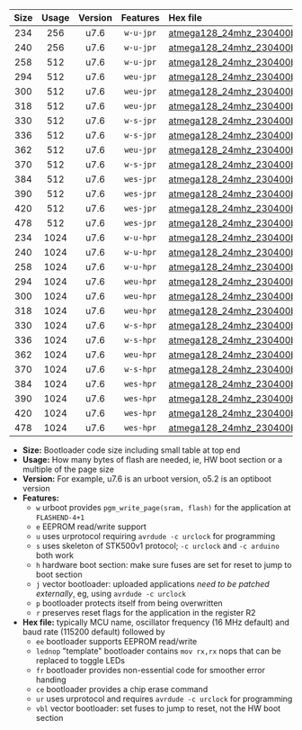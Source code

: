 |Size|Usage|Version|Features|Hex file|
|:-:|:-:|:-:|:-:|:--|
|234|256|u7.6|`w-u-jpr`|[atmega128_24mhz_230400bps_ur_vbl.hex](https://raw.githubusercontent.com/stefanrueger/urboot/main/bootloaders/atmega128/fcpu_24mhz/230400_bps/atmega128_24mhz_230400bps_ur_vbl.hex)|
|240|256|u7.6|`w-u-jpr`|[atmega128_24mhz_230400bps_lednop_ur_vbl.hex](https://raw.githubusercontent.com/stefanrueger/urboot/main/bootloaders/atmega128/fcpu_24mhz/230400_bps/atmega128_24mhz_230400bps_lednop_ur_vbl.hex)|
|258|512|u7.6|`w-u-jpr`|[atmega128_24mhz_230400bps_lednop_fr_ur_vbl.hex](https://raw.githubusercontent.com/stefanrueger/urboot/main/bootloaders/atmega128/fcpu_24mhz/230400_bps/atmega128_24mhz_230400bps_lednop_fr_ur_vbl.hex)|
|294|512|u7.6|`weu-jpr`|[atmega128_24mhz_230400bps_ee_ur_vbl.hex](https://raw.githubusercontent.com/stefanrueger/urboot/main/bootloaders/atmega128/fcpu_24mhz/230400_bps/atmega128_24mhz_230400bps_ee_ur_vbl.hex)|
|300|512|u7.6|`weu-jpr`|[atmega128_24mhz_230400bps_ee_lednop_ur_vbl.hex](https://raw.githubusercontent.com/stefanrueger/urboot/main/bootloaders/atmega128/fcpu_24mhz/230400_bps/atmega128_24mhz_230400bps_ee_lednop_ur_vbl.hex)|
|318|512|u7.6|`weu-jpr`|[atmega128_24mhz_230400bps_ee_lednop_fr_ur_vbl.hex](https://raw.githubusercontent.com/stefanrueger/urboot/main/bootloaders/atmega128/fcpu_24mhz/230400_bps/atmega128_24mhz_230400bps_ee_lednop_fr_ur_vbl.hex)|
|330|512|u7.6|`w-s-jpr`|[atmega128_24mhz_230400bps_vbl.hex](https://raw.githubusercontent.com/stefanrueger/urboot/main/bootloaders/atmega128/fcpu_24mhz/230400_bps/atmega128_24mhz_230400bps_vbl.hex)|
|336|512|u7.6|`w-s-jpr`|[atmega128_24mhz_230400bps_lednop_vbl.hex](https://raw.githubusercontent.com/stefanrueger/urboot/main/bootloaders/atmega128/fcpu_24mhz/230400_bps/atmega128_24mhz_230400bps_lednop_vbl.hex)|
|362|512|u7.6|`weu-jpr`|[atmega128_24mhz_230400bps_ee_lednop_fr_ce_ur_vbl.hex](https://raw.githubusercontent.com/stefanrueger/urboot/main/bootloaders/atmega128/fcpu_24mhz/230400_bps/atmega128_24mhz_230400bps_ee_lednop_fr_ce_ur_vbl.hex)|
|370|512|u7.6|`w-s-jpr`|[atmega128_24mhz_230400bps_lednop_fr_vbl.hex](https://raw.githubusercontent.com/stefanrueger/urboot/main/bootloaders/atmega128/fcpu_24mhz/230400_bps/atmega128_24mhz_230400bps_lednop_fr_vbl.hex)|
|384|512|u7.6|`wes-jpr`|[atmega128_24mhz_230400bps_ee_vbl.hex](https://raw.githubusercontent.com/stefanrueger/urboot/main/bootloaders/atmega128/fcpu_24mhz/230400_bps/atmega128_24mhz_230400bps_ee_vbl.hex)|
|390|512|u7.6|`wes-jpr`|[atmega128_24mhz_230400bps_ee_lednop_vbl.hex](https://raw.githubusercontent.com/stefanrueger/urboot/main/bootloaders/atmega128/fcpu_24mhz/230400_bps/atmega128_24mhz_230400bps_ee_lednop_vbl.hex)|
|420|512|u7.6|`wes-jpr`|[atmega128_24mhz_230400bps_ee_lednop_fr_vbl.hex](https://raw.githubusercontent.com/stefanrueger/urboot/main/bootloaders/atmega128/fcpu_24mhz/230400_bps/atmega128_24mhz_230400bps_ee_lednop_fr_vbl.hex)|
|478|512|u7.6|`wes-jpr`|[atmega128_24mhz_230400bps_ee_lednop_fr_ce_vbl.hex](https://raw.githubusercontent.com/stefanrueger/urboot/main/bootloaders/atmega128/fcpu_24mhz/230400_bps/atmega128_24mhz_230400bps_ee_lednop_fr_ce_vbl.hex)|
|234|1024|u7.6|`w-u-hpr`|[atmega128_24mhz_230400bps_ur.hex](https://raw.githubusercontent.com/stefanrueger/urboot/main/bootloaders/atmega128/fcpu_24mhz/230400_bps/atmega128_24mhz_230400bps_ur.hex)|
|240|1024|u7.6|`w-u-hpr`|[atmega128_24mhz_230400bps_lednop_ur.hex](https://raw.githubusercontent.com/stefanrueger/urboot/main/bootloaders/atmega128/fcpu_24mhz/230400_bps/atmega128_24mhz_230400bps_lednop_ur.hex)|
|258|1024|u7.6|`w-u-hpr`|[atmega128_24mhz_230400bps_lednop_fr_ur.hex](https://raw.githubusercontent.com/stefanrueger/urboot/main/bootloaders/atmega128/fcpu_24mhz/230400_bps/atmega128_24mhz_230400bps_lednop_fr_ur.hex)|
|294|1024|u7.6|`weu-hpr`|[atmega128_24mhz_230400bps_ee_ur.hex](https://raw.githubusercontent.com/stefanrueger/urboot/main/bootloaders/atmega128/fcpu_24mhz/230400_bps/atmega128_24mhz_230400bps_ee_ur.hex)|
|300|1024|u7.6|`weu-hpr`|[atmega128_24mhz_230400bps_ee_lednop_ur.hex](https://raw.githubusercontent.com/stefanrueger/urboot/main/bootloaders/atmega128/fcpu_24mhz/230400_bps/atmega128_24mhz_230400bps_ee_lednop_ur.hex)|
|318|1024|u7.6|`weu-hpr`|[atmega128_24mhz_230400bps_ee_lednop_fr_ur.hex](https://raw.githubusercontent.com/stefanrueger/urboot/main/bootloaders/atmega128/fcpu_24mhz/230400_bps/atmega128_24mhz_230400bps_ee_lednop_fr_ur.hex)|
|330|1024|u7.6|`w-s-hpr`|[atmega128_24mhz_230400bps.hex](https://raw.githubusercontent.com/stefanrueger/urboot/main/bootloaders/atmega128/fcpu_24mhz/230400_bps/atmega128_24mhz_230400bps.hex)|
|336|1024|u7.6|`w-s-hpr`|[atmega128_24mhz_230400bps_lednop.hex](https://raw.githubusercontent.com/stefanrueger/urboot/main/bootloaders/atmega128/fcpu_24mhz/230400_bps/atmega128_24mhz_230400bps_lednop.hex)|
|362|1024|u7.6|`weu-hpr`|[atmega128_24mhz_230400bps_ee_lednop_fr_ce_ur.hex](https://raw.githubusercontent.com/stefanrueger/urboot/main/bootloaders/atmega128/fcpu_24mhz/230400_bps/atmega128_24mhz_230400bps_ee_lednop_fr_ce_ur.hex)|
|370|1024|u7.6|`w-s-hpr`|[atmega128_24mhz_230400bps_lednop_fr.hex](https://raw.githubusercontent.com/stefanrueger/urboot/main/bootloaders/atmega128/fcpu_24mhz/230400_bps/atmega128_24mhz_230400bps_lednop_fr.hex)|
|384|1024|u7.6|`wes-hpr`|[atmega128_24mhz_230400bps_ee.hex](https://raw.githubusercontent.com/stefanrueger/urboot/main/bootloaders/atmega128/fcpu_24mhz/230400_bps/atmega128_24mhz_230400bps_ee.hex)|
|390|1024|u7.6|`wes-hpr`|[atmega128_24mhz_230400bps_ee_lednop.hex](https://raw.githubusercontent.com/stefanrueger/urboot/main/bootloaders/atmega128/fcpu_24mhz/230400_bps/atmega128_24mhz_230400bps_ee_lednop.hex)|
|420|1024|u7.6|`wes-hpr`|[atmega128_24mhz_230400bps_ee_lednop_fr.hex](https://raw.githubusercontent.com/stefanrueger/urboot/main/bootloaders/atmega128/fcpu_24mhz/230400_bps/atmega128_24mhz_230400bps_ee_lednop_fr.hex)|
|478|1024|u7.6|`wes-hpr`|[atmega128_24mhz_230400bps_ee_lednop_fr_ce.hex](https://raw.githubusercontent.com/stefanrueger/urboot/main/bootloaders/atmega128/fcpu_24mhz/230400_bps/atmega128_24mhz_230400bps_ee_lednop_fr_ce.hex)|

- **Size:** Bootloader code size including small table at top end
- **Usage:** How many bytes of flash are needed, ie, HW boot section or a multiple of the page size
- **Version:** For example, u7.6 is an urboot version, o5.2 is an optiboot version
- **Features:**
  + `w` urboot provides `pgm_write_page(sram, flash)` for the application at `FLASHEND-4+1`
  + `e` EEPROM read/write support
  + `u` uses urprotocol requiring `avrdude -c urclock` for programming
  + `s` uses skeleton of STK500v1 protocol; `-c urclock` and `-c arduino` both work
  + `h` hardware boot section: make sure fuses are set for reset to jump to boot section
  + `j` vector bootloader: uploaded applications *need to be patched externally*, eg, using `avrdude -c urclock`
  + `p` bootloader protects itself from being overwritten
  + `r` preserves reset flags for the application in the register R2
- **Hex file:** typically MCU name, oscillator frequency (16 MHz default) and baud rate (115200 default) followed by
  + `ee` bootloader supports EEPROM read/write
  + `lednop` "template" bootloader contains `mov rx,rx` nops that can be replaced to toggle LEDs
  + `fr` bootloader provides non-essential code for smoother error handing
  + `ce` bootloader provides a chip erase command
  + `ur` uses urprotocol and requires `avrdude -c urclock` for programming
  + `vbl` vector bootloader: set fuses to jump to reset, not the HW boot section
